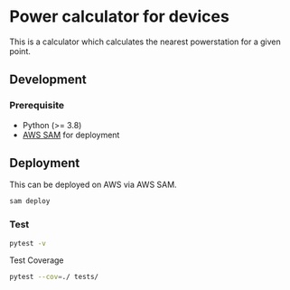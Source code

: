 # Power calculator for devices

This is a calculator which calculates the nearest powerstation for a given point.

## Development

### Prerequisite

* Python (>= 3.8)
* [AWS SAM](https://docs.aws.amazon.com/serverless-application-model/latest/developerguide/serverless-getting-started.html) for deployment

## Deployment

This can be deployed on AWS via AWS SAM.

```bash
sam deploy
```

### Test

```bash
pytest -v
```

Test Coverage

```bash
pytest --cov=./ tests/
```